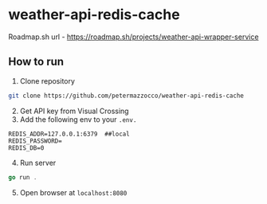 # weather-api-redis-cache

Roadmap.sh url - https://roadmap.sh/projects/weather-api-wrapper-service

## How to run

1. Clone repository

```bash
git clone https://github.com/petermazzocco/weather-api-redis-cache
```

2. Get API key from Visual Crossing
3. Add the following env to your `.env.`

```
REDIS_ADDR=127.0.0.1:6379  ##local
REDIS_PASSWORD=
REDIS_DB=0
```

4. Run server

```go
go run .
```

5. Open browser at `localhost:8080`
